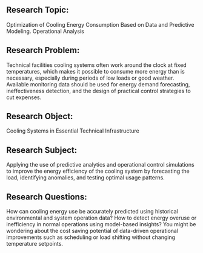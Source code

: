 ## Research Topic:
Optimization of Cooling Energy Consumption Based on Data and Predictive Modeling. Operational Analysis

## Research Problem:
Technical facilities cooling systems often work around the clock at fixed temperatures, which makes it possible to consume more energy than is necessary, especially during periods of low loads or good weather. Available monitoring data should be used for energy demand forecasting, ineffectiveness detection, and the design of practical control strategies to cut expenses.

## Research Object:
Cooling Systems in Essential Technical Infrastructure

## Research Subject:
Applying the use of predictive analytics and operational control simulations to improve the energy efficiency of the cooling system by forecasting the load, identifying anomalies, and testing optimal usage patterns.

## Research Questions:
How can cooling energy use be accurately predicted using historical environmental and system operation data?
How to detect energy overuse or inefficiency in normal operations using model-based insights?
You might be wondering about the cost saving potential of data-driven operational improvements such as scheduling or load shifting without changing temperature setpoints.
